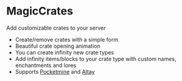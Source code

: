 # MagicCrates
Add customizable crates to your server

- Create/remove crates with a simple form
- Beautiful crate opening animation
- You can create infinity new crate types
- Add infinity items/blocks to your crate type with custom names, enchantments and lores
- Supports [Pocketmine](https://github.com/pmmp/PocketMine-MP/tree/stable/src/pocketmine) and [Altay](https://github.com/TuranicTeam/Altay)

